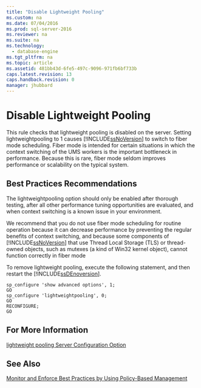 ```yaml
---
title: "Disable Lightweight Pooling"
ms.custom: na
ms.date: 07/04/2016
ms.prod: sql-server-2016
ms.reviewer: na
ms.suite: na
ms.technology: 
  - database-engine
ms.tgt_pltfrm: na
ms.topic: article
ms.assetid: 481bb43d-6fe5-497c-9096-971fb6bf733b
caps.latest.revision: 13
caps.handback.revision: 0
manager: jhubbard
---
```

# Disable Lightweight Pooling
This rule checks that lightweight pooling is disabled on the server. Setting lightweightpooling to 1 causes [!INCLUDE[ssNoVersion](../../Topics/TopicNameContainA/tokens/ssNoVersion_md.md)] to switch to fiber mode scheduling. Fiber mode is intended for certain situations in which the context switching of the UMS workers is the important bottleneck in performance. Because this is rare, fiber mode seldom improves performance or scalability on the typical system.  
  
## Best Practices Recommendations  
 The lightweightpooling option should only be enabled after thorough testing, after all other performance tuning opportunities are evaluated, and when context switching is a known issue in your environment.  
  
 We recommend that you do not use fiber mode scheduling for routine operation because it can decrease performance by preventing the regular benefits of context switching, and because some components of [!INCLUDE[ssNoVersion](../../Topics/TopicNameContainA/tokens/ssNoVersion_md.md)] that use Thread Local Storage (TLS) or thread-owned objects, such as mutexes (a kind of Win32 kernel object), cannot function correctly in fiber mode  
  
 To remove lightweight pooling, execute the following statement, and then restart the [!INCLUDE[ssDEnoversion](../../Topics/TopicNameContainA/tokens/ssDEnoversion_md.md)].  
  
```  
sp_configure 'show advanced options', 1;  
GO  
sp_configure 'lightweightpooling', 0;  
GO  
RECONFIGURE;  
GO  
```  
  
## For More Information  
 [lightweight pooling Server Configuration Option](../../Topics/TopicNameNotContainA/lightweight-pooling-Server-Configuration-Option.md)  
  
## See Also  
 [Monitor and Enforce Best Practices by Using Policy-Based Management](../../Topics/TopicNameNotContainA/Monitor-and-Enforce-Best-Practices-by-Using-Policy-Based-Management.md)